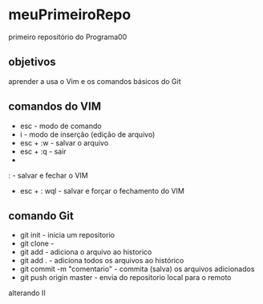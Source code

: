# meuPrimeiroRepo

primeiro repositório do Programa00

## objetivos
aprender a usa o Vim e os comandos básicos do Git

## comandos do VIM
- esc -  modo de comando
- i - modo de inserção (edição de arquivo)
- esc + :w - salvar o arquivo
- esc + :q - sair
- 
: - salvar e fechar o VIM
- esc + : wql - salvar e forçar o fechamento do VIM

## comando Git
- git init - inicia um repositorio
- git clone - 
- git add <arquivo> - adiciona o arquivo ao historico 
- git add . - adiciona todos os arquivos ao histórico
- git commit -m "comentario" - commita (salva) os arquivos adicionados
- git push origin master - envia do repositorio local para o remoto


alterando II

